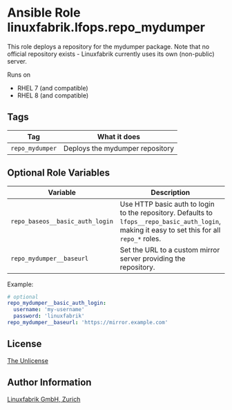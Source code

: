 # Ansible Role linuxfabrik.lfops.repo_mydumper

This role deploys a repository for the mydumper package. Note that no official repository exists - Linuxfabrik currently uses its own (non-public) server.

Runs on

* RHEL 7 (and compatible)
* RHEL 8 (and compatible)


## Tags

| Tag             | What it does                    |
| ---             | ------------                    |
| `repo_mydumper` | Deploys the mydumper repository |


## Optional Role Variables

| Variable | Description | Default Value |
| -------- | ----------- | ------------- |
| `repo_baseos__basic_auth_login` | Use HTTP basic auth to login to the repository. Defaults to `lfops__repo_basic_auth_login`, making it easy to set this for all `repo_*` roles. | `{{ lfops__repo_basic_auth_login \| default("") }}` |
| `repo_mydumper__baseurl` | Set the URL to a custom mirror server providing the repository. | `https://mirror.linuxfabrik.ch/mydumper/el/{{ ansible_facts["distribution_major_version"] }}` |

Example:
```yaml
# optional
repo_mydumper__basic_auth_login:
  username: 'my-username'
  password: 'linuxfabrik'
repo_mydumper__baseurl: 'https://mirror.example.com'
```


## License

[The Unlicense](https://unlicense.org/)


## Author Information

[Linuxfabrik GmbH, Zurich](https://www.linuxfabrik.ch)
